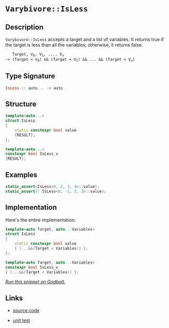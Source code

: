 <!-- Copyright 2024 Feng Mofan
SPDX-License-Identifier: Apache-2.0 -->

# `Varybivore::IsLess`

## Description

`Varybivore::IsLess` accepts a target and a list of variables.
It returns true if the target is less than all the variables;
otherwise, it returns false.

<pre><code>   Target, V<sub>0</sub>, V<sub>1</sub>, ..., V<sub>n</sub>
-> (Target &lt; V<sub>0</sub>) && (Target &lt; V<sub>1</sub>) && ... && (Target &lt; V<sub>n</sub>)</code></pre>

## Type Signature

```Haskell
IsLess :: auto... -> auto
```

## Structure

```C++
template<auto...>
struct IsLess
{
    static constexpr bool value
    {RESULT};
};

template<auto...>
constexpr bool IsLess_v
{RESULT};
```

## Examples

```C++
static_assert(IsLess<0, 2, 3, 4>::value);
static_assert(! IsLess<0, -1, 2, 3>::value);
```

## Implementation

Here's the entire implementation:

```C++
template<auto Target, auto...Variables>
struct IsLess
{
    static constexpr bool value
    { (...&&(Target < Variables)) };
};

template<auto Target, auto...Variables>
constexpr bool IsLess_v
{ (...&&(Target < Variables)) };
```

[*Run this snippet on Godbolt.*](https://godbolt.org/#z:OYLghAFBqd5QCxAYwPYBMCmBRdBLAF1QCcAaPECAMzwBtMA7AQwFtMQByARg9KtQYEAysib0QXACx8BBAKoBnTAAUAHpwAMvAFYTStJg1DIApACYAQuYukl9ZATwDKjdAGFUtAK4sGISQCspK4AMngMmAByPgBGmMQSAOykAA6oCoRODB7evnppGY4CYRHRLHEJXABstpj2RQxCBEzEBDk%2BfoG19VlNLQQlUbHxSbbNre15XGP9g2UVElUAlLaoXsTI7BwEmCwpBjsmAMxuTF5EANQAKi3AmASkF2dEAHRvAGoteEwx9ArH2BMGgAggoCMQvA4LgBJBQhTAKf4gkyJKwgi4Yi5gpiOZAXNAMMGYVQpYgXGKoTwXABuYi8mCBwMxFxRFguEDeL3MVW5EBuxDuBBZJwun2I31%2BCKWSxZiQAIsc0cCUQqjkrGTs9gcGSdnqhrrd7o89ZyxRK/gDGQSiSSyRSqbD4YiAPrUxms9mc7m8/mC4VuUVfH5/aWy1XqkEAegAVLG4/HI4yY7GrtghFc44mo/Gc9Gs8qQdjcc6mIj4gQII6Ef8ThpHmZHkdHpIASAQLTvJglorGUW8MgS2XWhAwGAYXDq8c3HWLgBaaYXBsXI6t9t0ruKjgrWicAK8PwcLSkVCcNzWaxYtYbTAssxHHikAiaLcrADWIACZheiTMkgAHH%2BAQaAAnJ%2BGhVH%2BTY7hwki8CwEgaHWB5HieHC8AoIB1k%2Bh5bqQcCwDAiAgGsBApOc5CUGgex0PEkSsFsqh/lUs5VJIFzAMgeJSC8Zi8Jg%2BBEOK6B6PwggiGI7BSDIgiKCo6g4aQujTAA7sQTApJwPDbru%2B7PsenAAPLnGRQqoFQFyMcxrHsZxFzcWY7IeNR9BkuY95LLw2FaCsEBIFRKQ0WQFAQP5gUgMAUgNjQtA7MQGEQDEekxOELQAJ6abwyXMMQqUGTE2iYA4GWkFRbCCAZDC0OlClYDEXjAKctC0Bh3C8FgLCGMA4g1XgxCFY41IInpxKFecWwPuEOzQUetB4DEak5R4WB6eCeDwa1pCDcQFJKHKuydbNRjPisVAGMACjvHgmDKQZKSMMVonCKI4hSY9slqHpSn6J1KDnpY%2BhzRhkArKgKQNC1s5gugxxyqYljWGYKFbUJQ3A90/VZC4DDuJ4HR6KE4RDOUIzTAUmQCJMfik%2Bk5MMHMwyVOjDi9OMbS41MTMNH0rT08TjPYhM7NUzMPOE/MJMrAoV6bBI2kcHupDIbwqEWUxLFsRxXGSDx7K4IQJC3u5nnHSsCCYEwWAJBAb7%2BEcLzAUciSSBoki/lUiEBFUwH6JwsGkPB94vFU1R/sBf7VAEkhcAEDs1Er%2BlobYmGPsdeGEb5xHGeRwWhS5dFsJwLQsNSiSzkw%2BIGEYdnAS8XAvEe/H60JImyOJL3SG9SgfQpugNqp6kZXLCvx6hRmkecFxmU8xDF6X5fIJXwDV7X9eOagznxIbZgeSnOE%2BX568BS5FEhYfYVFyXs4L51XDAVwdbRbF8WJQpWVpcVb85XlBVFRtpWMAQCqVU9K1Xqo1ZqxV2oHS2EefAfVmaDRag3VQo0djFUmnUPSs15ppSWjAzy4p1oPi2jtTAe0OpGEOqAPefAzoXSujdO6B4HyPTbpJDush3rySPL3b6R04ZWH%2BtgoG1tjxgyyBDKGMMBEIyRvEFGIjJZ1Axs4CArhKb42xrzBY1NChZA0bo2m2iSacxZv0AxpiBDcwGGLBmegBZs1yMLBxxjKiS2lpJIeukFIqwvnPCunVl51w0LrASBs3JcB3l5F8pAzYWxGKI6CfsA41xdokGOiREhHFdpIVi0wR6cHQsnaJPl05IBIiZE%2BudaL0ULjPayLAFDUjxNSW%2BLxtRgj4mE5u0xWHPXYdJeQXduE6BAE2fuGlWpeMVnpUeWdTLmSLg0ppLS2kdKFBAJyR9N5uSOFE1OGdqlBUomfFy7ZkApBSK6W%2Bzp1klnqR3OgT9KAvyPJ/aqD53nf36sVf%2B5VKrVVgZgOqDUxAQI2lAyh%2BDSBwIxog4aKDkBjXQYITBClsELVSnglahDiokPSGQ/alDwjUO8rQpg51LrXVuvdDafSJISA4TJYZn0xl8OMH9Gwwj4Ag3EQIFqkYoa/XhpYRGytkZ4CwIoyxfg1HYwsQTUodjDENAsWTBorj7HKOZlY1mFi7AqMaKzTV0wHH6uNbYvmstVjrBlpEn28tvEoU4NPFgyzmk0jWTiBEGy9aCUNpE42e9Tbm0tpQOWySQBmBrkcI4AQgJR0QrGxIEEZk%2BMKUnLCJtSDvkkIkHi6SuBSGAmkh2XBkjQSOE65WGaSly14mm51ic62bXiBkZwkggA)

## Links

- [source code](../../../../conceptrodon/varybivore/is_less.hpp)

- [unit test](../../../../tests/unit/metafunctions/varybivore/is_less.test.hpp)
